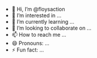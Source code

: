 - 👋 Hi, I’m @floysaction
- 👀 I’m interested in ...
- 🌱 I’m currently learning ...
- 💞️ I’m looking to collaborate on ...
- 📫 How to reach me ...
- 😄 Pronouns: ...
- ⚡ Fun fact: ...

<!---
floysaction/floysaction is a ✨ special ✨ repository because its `README.md` (this file) appears on your GitHub profile.
You can click the Preview link to take a look at your changes.
--->
